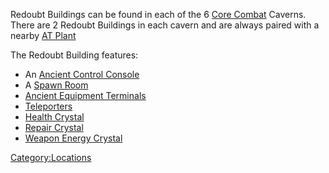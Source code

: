 Redoubt Buildings can be found in each of the 6 [Core
Combat](../items/Core_Combat.md) Caverns. There are 2 Redoubt Buildings
in each cavern and are always paired with a nearby [AT
Plant](AT_Plant.md)

The Redoubt Building features:

- An [Ancient Control Console](../items/Ancient_Control_Console.md)
- A [Spawn Room](Spawn_Room.md)
- [Ancient Equipment Terminals](../items/Ancient_Equipment_Terminal.md)
- [Teleporters](../terminology/Teleporter.md)
- [Health Crystal](../items/Health_Crystal.md)
- [Repair Crystal](../Repair_Crystal.md)
- [Weapon Energy Crystal](../items/Weapon_Energy_Crystal.md)

[Category:Locations](Category:Locations.md)
